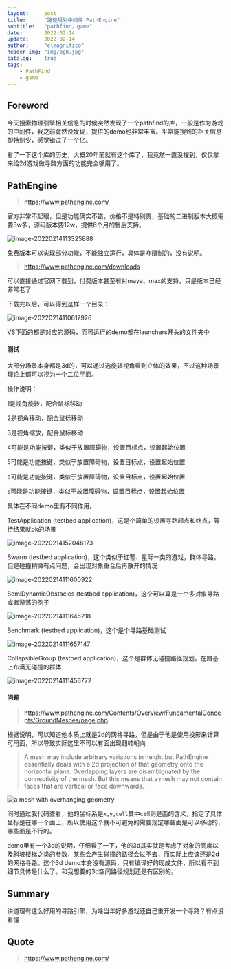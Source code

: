 ```yaml
---
layout:     post
title:      "路径规划中间件 PathEngine"
subtitle:   "pathfind，game"
date:       2022-02-14
update:     2022-02-14
author:     "elmagnifico"
header-img: "img/bg8.jpg"
catalog:    true
tags:
    - PathFind
    - game
---
```


## Foreword

今天搜索物理引擎相关信息的时候突然发现了一个pathfind的库，一般是作为游戏的中间件，我之前竟然没发现，提供的demo也非常丰富。平常能搜到的相关信息却特别少，感觉错过了一个亿。

看了一下这个库的历史，大概20年前就有这个库了，我竟然一直没搜到，仅仅拿来给2d游戏做寻路方面的功能完全够用了。



## PathEngine

> https://www.pathengine.com/

官方非常不起眼，但是功能确实不错，价格不是特别贵，基础的二进制版本大概需要3w多，源码版本要12w，提供6个月的售后支持。

![image-20220214113325888](http://img.elmagnifico.tech:9514/static/upload/elmagnifico/image-20220214113325888.png)

免费版本可以实现部分功能，不能独立运行，具体是咋限制的，没有说明。

> https://www.pathengine.com/downloads

可以直接通过官网下载到，付费版本甚至有对maya、max的支持，只是版本已经非常老了

下载完以后，可以得到这样一个目录：

![image-20220214110617926](http://img.elmagnifico.tech:9514/static/upload/elmagnifico/image-20220214110617926.png)

VS下面的都是对应的源码，而可运行的demo都在launchers开头的文件夹中



#### 测试

大部分场景本身都是3d的，可以通过选旋转视角看到立体的效果，不过这种场景理论上都可以视为一个二位平面。

操作说明：

1是视角旋转，配合鼠标移动

2是视角移动，配合鼠标移动

3是视角缩放，配合鼠标移动

4可能是功能按键，类似于放置障碍物，设置目标点，设置起始位置

5可能是功能按键，类似于放置障碍物，设置目标点，设置起始位置

e可能是功能按键，类似于放置障碍物，设置目标点，设置起始位置

s可能是功能按键，类似于放置障碍物，设置目标点，设置起始位置

具体在不同demo里有不同作用。



TestApplication (testbed application)，这是个简单的设置寻路起点和终点，等待结果就ok的场景

![image-20220214152046173](http://img.elmagnifico.tech:9514/static/upload/elmagnifico/image-20220214152046173.png)



Swarm (testbed application)，这个类似于红警、星际一类的游戏，群体寻路，但是碰撞稍微有点问题，会出现对象重合后再散开的情况

![image-20220214111600922](http://img.elmagnifico.tech:9514/static/upload/elmagnifico/image-20220214111600922.png)



SemiDynamicObstacles (testbed application)，这个可以算是一个多对象寻路或者游荡的例子

![image-20220214111645218](http://img.elmagnifico.tech:9514/static/upload/elmagnifico/image-20220214111645218.png)



Benchmark (testbed application)，这个是个寻路基础测试

![image-20220214111657147](http://img.elmagnifico.tech:9514/static/upload/elmagnifico/image-20220214111657147.png)



CollapsibleGroup (testbed application)，这个是群体无碰撞路径规划，在路基上布满无碰撞的群体

![image-20220214111456772](http://img.elmagnifico.tech:9514/static/upload/elmagnifico/image-20220214111456772.png)



#### 问题

> https://www.pathengine.com/Contents/Overview/FundamentalConcepts/GroundMeshes/page.php

根据说明，可以知道他本质上就是2d的网格寻路，但是由于他是使用投影来计算可用面，所以导致实际这里不可以有面出现翻转朝向

> A mesh may include arbitrary variations in height but PathEngine essentially deals with a 2d projection of that geometry onto the horizontal plane. Overlapping layers are disambiguated by the connectivity of the mesh. But this means that a mesh may not contain faces that are vertical or face downwards.

![a mesh with overhanging geometry](http://img.elmagnifico.tech:9514/static/upload/elmagnifico/avp.gif)

同时通过我代码查看，他的坐标系是`x,y,cell`其中cell则是面的含义，指定了具体坐标是在哪一个面上，所以使用这个就不可避免的需要规定哪些面是可以移动的，哪些面是不行的。



demo里有一个3d的说明，仔细看了一下，他的3d其实就是考虑了对象的高度以及斜坡楼梯之类的参数，某些会产生碰撞的路径会过不去，而实际上应该还是2d的网格寻路。这个3d demo本身没有源码，只有编译好的现成文件，所以看不到细节具体是什么了。和我想要的3d空间路径规划还是有区别的。



## Summary

讲道理有这么好用的寻路引擎，为啥当年好多游戏还自己重开发一个寻路？有点没看懂



## Quote

> https://www.pathengine.com/



